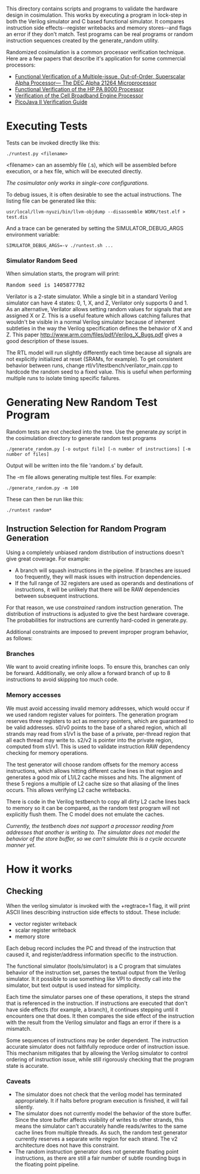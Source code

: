 This directory contains scripts and programs to validate the hardware design
in cosimulation.  This works by executing a program in lock-step in both the 
Verilog simulator and C based functional simulator. It compares instruction side 
effects--register writebacks and memory stores--and flags an error if they don't 
match. Test programs can be real programs or random instruction sequences created 
by the generate_random utility. 

Randomized cosimulation is a common processor verification technique. Here are a 
few papers that describe it's application for some commercial processors:

* [Functional Verification of a Multiple-issue, Out-of-Order, Superscalar Alpha Processor— The DEC Alpha 21264 Microprocessor](http://www.cs.clemson.edu/~mark/464/21264.verification.pdf) 
* [Functional Verification of the HP PA 8000 Processor](http://www.cs.clemson.edu/~mark/464/hp8000.verification.pdf) 
* [Verification of the Cell Broadband Engine Processor](http://www.cs.york.ac.uk/rts/docs/DAC-1964-2006/PAPERS/2006/DAC06/PDFFILES/P0338.PDF) 
* [PicoJava II Verification Guide](http://www1.pldworld.com/@xilinx/html/pds/HDL/picoJava-II/docs/pj2-verif-guide.pdf)

# Executing Tests

Tests can be invoked directly like this:

    ./runtest.py <filename>

&lt;filename&gt; can an assembly file (.s), which will be assembled before 
execution, or a hex file, which will be executed directly. 

_The cosimulator only works in single-core configurations._

To debug issues, it is often desirable to see the actual instructions.  The 
listing file can be generated like this:

    usr/local/llvm-nyuzi/bin/llvm-objdump --disassemble WORK/test.elf > test.dis

And a trace can be generated by setting the SIMULATOR_DEBUG_ARGS environment 
variable:

    SIMULATOR_DEBUG_ARGS=-v ./runtest.sh ...

### Simulator Random Seed

When simulation starts, the program will print:
<pre>
Random seed is 1405877782
</pre>

Verilator is a 2-state simulator. While a single bit in a standard Verilog 
simulator can have 4 states: 0, 1, X, and Z, Verilator only supports 0 and 1. 
As an alternative, Verilator allows setting random values for signals that 
are assigned X or Z.  This is a useful feature which allows catching failures 
that wouldn't be visible in a normal Verilog simulator because of inherent 
subtleties in the way the Verilog specification defines the behavior of X and Z. 
This paper http://www.arm.com/files/pdf/Verilog_X_Bugs.pdf gives a good 
description of these issues.

The RTL model will run slightly differently each time because all signals are 
not explicitly initialized at reset (SRAMs, for example).  To get consistent 
behavior between runs, change rtl/v1/testbench/verilator_main.cpp to hardcode 
the random seed to a fixed value.  This is useful when performing multiple runs 
to isolate timing specific failures.

# Generating New Random Test Program
 
Random tests are not checked into the tree. Use the generate.py script in the 
cosimulation directory to generate random test programs

    ./generate_random.py [-o output file] [-n number of instructions] [-m number of files]

Output will be written into the file 'random.s' by default.  

The -m file allows generating multiple test files.  For example:

    ./generate_random.py -m 100

These can then be run like this:

    ./runtest random*

## Instruction Selection for Random Program Generation
 
Using a completely unbiased random distribution of instructions doesn't give 
great coverage. For example:
* A branch will squash instructions in the pipeline.  If branches are issued 
too frequently, they will mask issues with instruction dependencies.
* If the full range of 32 registers are used as operands and destinations of 
instructions, it will be unlikely that there will be RAW dependencies between 
subsequent instructions.

For that reason, we use _constrained_ random instruction generation.  The 
distribution  of instructions is adjusted to give the best hardware coverage.  
The probabilities for instructions are currently hard-coded in generate.py.

Additional constraints are imposed to prevent improper program behavior, as 
follows:

### Branches

We want to avoid creating infinite loops. To ensure this, branches can
only be forward. Additionally, we only allow a forward branch of up to 8
instructions to avoid skipping too much code.

### Memory accesses

We must avoid accessing invalid memory addresses, which would occur
if we used random register values for pointers. The generation program 
reserves three registers to act as memory pointers, which are guaranteed 
to be valid addresses.  s0/v0 points to the base of a shared region, which 
all strands may read from s1/v1 is the base of a private, per-thread region 
that all each thread may write to.  s2/v2 is pointer into the private region, 
computed from s1/v1. This is used to validate instruction RAW dependency 
checking for memory operations.

The test generator will choose random offsets for the memory access
instructions, which allows hitting different cache lines in that region
and generates a good mix of L1/L2 cache misses and hits. The alignment
of these 5 regions a multiple of L2 cache size so that aliasing of
the lines occurs.  This allows verifying L2 cache writebacks.

There is code in the Verilog testbench to copy all dirty L2 cache lines 
back to memory so it can be compared, as the random test program will 
not explicitly flush them. The C model does not emulate the caches.

_Currently, the testbench does not support a processor reading from 
addresses that another is writing to.  The simulator does not model the 
behavior of the store buffer, so we can't simulate this is a cycle accurate
manner yet._


# How it works
## Checking
 
When the verilog simulator is invoked with the +regtrace=1 flag, it will
print ASCII lines describing instruction side effects to stdout. These include:
* vector register writeback 
* scalar register writeback 
* memory store 

Each debug record includes the PC and thread of the instruction that caused it,
and register/address information specific to the instruction.

The functional simulator (tools/simulator) is a C program that
simulates behavior of the instruction set, parses the textual output
from the Verilog simulator.  It it possible to use something like VPI to
directly call into the simulator, but text output is used instead for
simplicity.

Each time the simulator parses one of these operations, it steps the strand
that is referenced in the instruction.  If instructions are executed
that don't have side effects (for example, a branch), it continues
stepping until it encounters one that does.  It then compares the side
effect of the instruction with the result from the Verilog simulator and
flags an error if there is a mismatch.

Some sequences of instructions may be order dependent. The instruction
accurate simulator does not faithfully reproduce order of instruction
issue. This mechanism mitigates that by allowing the Verilog simulator
to control ordering of instruction issue, while still rigorously
checking that the program state is accurate.

### Caveats
- The simulator does not check that the verilog model has terminated 
appropriately. It if halts before program execution is finished,
it will fail silently.
- The simulator does not currently model the behavior of the
store buffer. Since the store buffer affects visibility of writes to
other strands, this means the simulator can't accurately handle
reads/writes to the same cache lines from multiple threads. As such, the
random test generator currently reserves a separate write region for
each strand. The v2 architecture does not have this constraint.
- The random instruction generator does not generate floating point 
instructions, as there are still a fair number of subtle rounding
bugs in the floating point pipeline.

